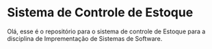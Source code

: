 # Sistema de Controle de Estoque
Olá, esse é o repositório para o sistema de controle de Estoque para a disciplina de Imprementação de Sistemas de Software. 
